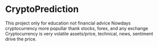 # CryptoPrediction
This project only for education not financial advice
Nowdays cryptocurrency more popullar thank stocks, forex, and any exchange
Cryptocurrency is very volatile assets/price, technical, news, sentiment drive the price.

